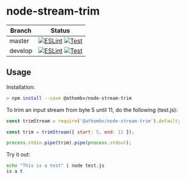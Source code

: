 # node-stream-trim

Branch | Status
--- | ---
master | [![ESLint](https://github.com/athombv/node-stream-trim/workflows/Lint/badge.svg?branch=master)](https://github.com/athombv/node-stream-trim/actions?query=workflow%3ALint) [![Test](https://github.com/athombv/node-stream-trim/workflows/Test/badge.svg?branch=master)](https://github.com/athombv/node-stream-trim/actions?query=workflow%3ATest)
develop | [![ESLint](https://github.com/athombv/node-stream-trim/workflows/Lint/badge.svg?branch=develop)](https://github.com/athombv/node-stream-trim/actions?query=workflow%3ALint) [![Test](https://github.com/athombv/node-stream-trim/workflows/Test/badge.svg?branch=develop)](https://github.com/athombv/node-stream-trim/actions?query=workflow%3ATest)

## Usage

Installation:
```bash
> npm install --save @athombv/node-stream-trim
```

To trim an input stream from byte 5 until 11, do the following (test.js):

```javascript
const trimStream = require('@athombv/node-stream-trim').default;

const trim = trimStream({ start: 5, end: 11 });

process.stdin.pipe(trim).pipe(process.stdout);
```

Try it out:
```bash
echo "This is a test" | node test.js
is a t
```